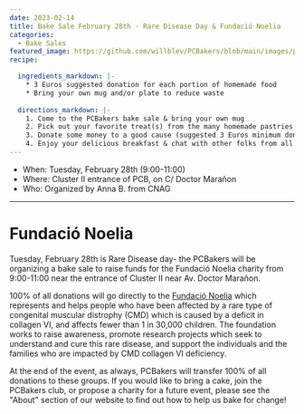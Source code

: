 ```yaml
---
date: 2023-02-14
title: Bake Sale February 28th - Rare Disease Day & Fundació Noelia
categories:
  - Bake Sales
featured_image: https://github.com/willblev/PCBakers/blob/main/images/post_images/Feb_23_Rare_Disease.png?raw=true
recipe:

  ingredients_markdown: |-
    * 3 Euros suggested donation for each portion of homemade food
    * Bring your own mug and/or plate to reduce waste
  
  directions_markdown: |-
    1. Come to the PCBakers bake sale & bring your own mug
    2. Pick out your favorite treat(s) from the many homemade pastries that are available
    3. Donate some money to a good cause (suggested 3 Euros minimum donation per portion)
    4. Enjoy your delicious breakfast & chat with other folks from all around the PCB
---
```

- When:  Tuesday, February 28th (9:00-11:00)
- Where: Cluster II entrance of PCB, on C/ Doctor Marañon
- Who: Organized by Anna B. from CNAG

---

# Fundació Noelia

Tuesday, February 28th is Rare Disease day- the PCBakers will be organizing a bake sale to raise funds for the Fundació Noelia charity from 9:00-11:00 near the entrance of Cluster II near Av. Doctor Marañon.

100% of all donations will go directly to the [Fundació Noelia](https://fundacionnoelia.org/en/) which represents and helps people who have been affected by a rare type of congenital muscular distrophy (CMD) which is caused by a deficit in collagen VI, and affects fewer than 1 in 30,000 children. 
The foundation works to raise awareness, promote research projects which seek to understand and cure this rare disease, and support the individuals and the families who are impacted by CMD collagen VI deficiency. 

At the end of the event, as always, PCBakers will transfer 100% of all donations to these groups. If you would like to bring a cake, join the PCBakers club, or propose a charity for a future event, please see the "About" section of our website to find out how to help us bake for change!

